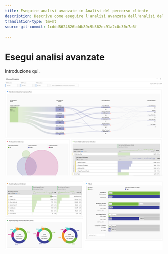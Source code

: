 ```yaml
---
title: Eseguire analisi avanzate in Analisi del percorso cliente
description: Descrive come eseguire l'analisi avanzata dell'analisi del percorso cliente in Workspace.
translation-type: tm+mt
source-git-commit: 1cddd8624826bddb89c9b362ec91a2c0c30c7a6f

---
```



# Esegui analisi avanzate

Introduzione qui.

![Schermata dell&#39;area di lavoro 1](assets/cja-adv-analysis1.png)

![Schermata dell&#39;area di lavoro 2](assets/cja-adv-analysis2.png)
